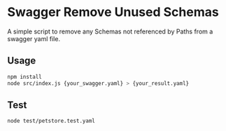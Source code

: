 # Swagger Remove Unused Schemas

A simple script to remove any Schemas not referenced by Paths from a swagger yaml file.

## Usage

```bash
npm install
node src/index.js {your_swagger.yaml} > {your_result.yaml}
```

## Test

```bash
node test/petstore.test.yaml
```
